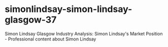 # simonlindsay-simon-lindsay-glasgow-37
Simon Lindsay Glasgow Industry Analysis: Simon Lindsay's Market Position - Professional content about Simon Lindsay
